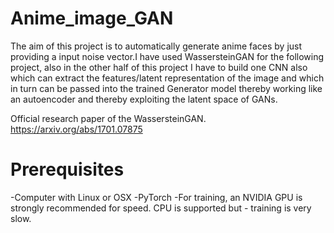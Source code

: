 # Anime_image_GAN
The aim of this project is to automatically generate anime faces by just providing a input noise vector.I have used WassersteinGAN for the following project, also in the other half of this project I have to build one CNN also which can extract the features/latent representation of the image and which in turn can be passed into the trained Generator model thereby working like an autoencoder and thereby exploiting the latent space of GANs.


Official research paper of the WassersteinGAN. https://arxiv.org/abs/1701.07875

# Prerequisites
-Computer with Linux or OSX
-PyTorch
-For training, an NVIDIA GPU is strongly recommended for speed. CPU is supported but - training is very slow.
